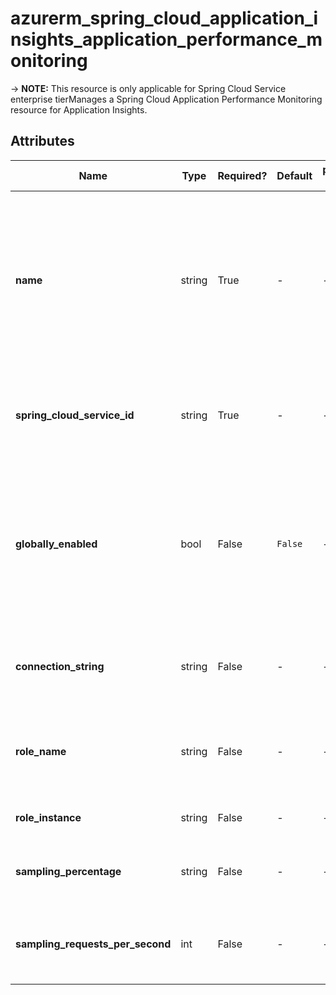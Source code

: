 # azurerm_spring_cloud_application_insights_application_performance_monitoring

-> **NOTE:** This resource is only applicable for Spring Cloud Service enterprise tierManages a Spring Cloud Application Performance Monitoring resource for Application Insights.

## Attributes

| Name | Type | Required? | Default  | possible values | Description |
| ---- | ---- | --------- | -------- | ----------- | ----------- |
| **name** | string | True | -  |  -  | The name which should be used for this Spring Cloud Application Performance Monitoring resource for Application Insights. Changing this forces a new resource to be created. | 
| **spring_cloud_service_id** | string | True | -  |  -  | The ID of the Spring Cloud Service. Changing this forces a new resource to be created. | 
| **globally_enabled** | bool | False | `False`  |  -  | Specifies whether the Spring Cloud Application Performance Monitoring resource for Application Insights is enabled globally. Defaults to `false`. | 
| **connection_string** | string | False | -  |  -  | The instrumentation key used to push data to Application Insights. | 
| **role_name** | string | False | -  |  -  | Specifies the cloud role name used to label the component on the application map. | 
| **role_instance** | string | False | -  |  -  | Specifies the cloud role instance. | 
| **sampling_percentage** | string | False | -  |  -  | Specifies the percentage for fixed-percentage sampling. | 
| **sampling_requests_per_second** | int | False | -  |  -  | Specifies the number of requests per second for the rate-limited sampling. | 

